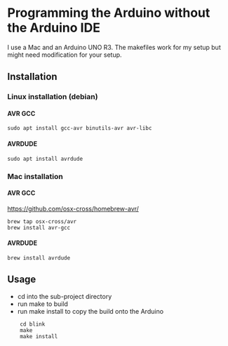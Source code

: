 # Programming the Arduino without the Arduino IDE
I use a Mac and an Arduino UNO R3. The makefiles work for my setup but might need modification for your setup.
## Installation
### Linux installation (debian)
#### AVR GCC
```
sudo apt install gcc-avr binutils-avr avr-libc
```
#### AVRDUDE
```
sudo apt install avrdude
```
### Mac installation
#### AVR GCC
https://github.com/osx-cross/homebrew-avr/
```
brew tap osx-cross/avr
brew install avr-gcc
```
#### AVRDUDE
``` 
brew install avrdude
```
## Usage
 * cd into the sub-project directory
 * run make to build
 * run make install to copy the build onto the Arduino
```
	cd blink
	make
	make install
```